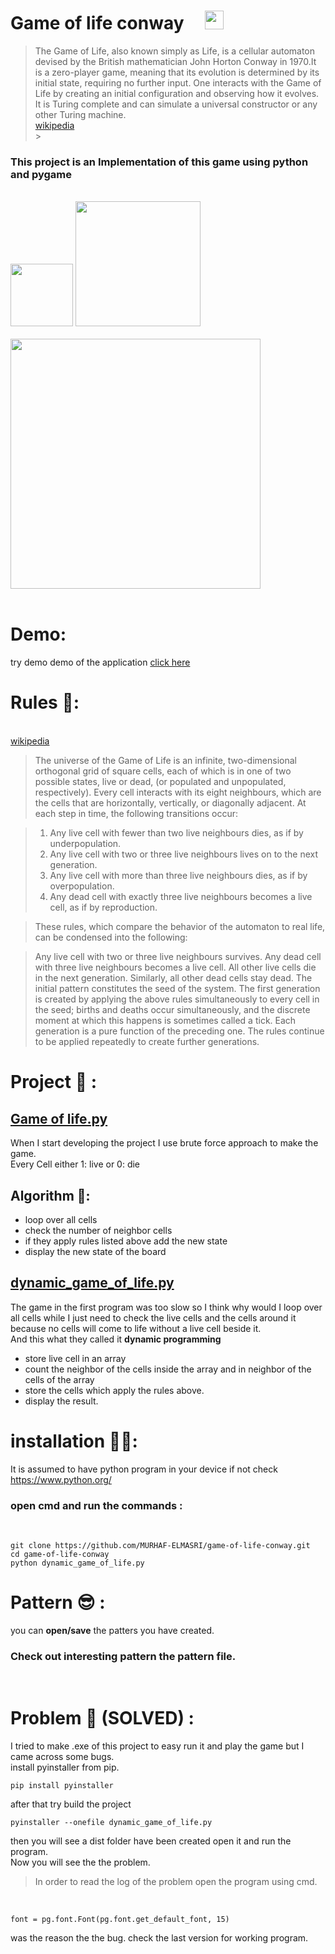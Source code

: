 # Game of life **conway** &nbsp;&nbsp;&nbsp; <img src="https://apprecs.org/gp/images/app-icons/300/30/com.gaurav.gameoflife.jpg" width='30'>

> The Game of Life, also known simply as Life, is a cellular automaton devised by the British mathematician John Horton Conway in 1970.It is a zero-player game, meaning that its evolution is determined by its initial state, requiring no further input. One interacts with the Game of Life by creating an initial configuration and observing how it evolves. It is Turing complete and can simulate a universal constructor or any other Turing machine.<br>[wikipedia](https://en.wikipedia.org/wiki/Conway%27s_Game_of_Life)<br> > <br>

### This project is an Implementation of this game using **python** and **pygame**<br>

<br>
<img src="https://cdn3.iconfinder.com/data/icons/logos-and-brands-adobe/512/267_Python-512.png" width='100'> <img src="https://upload.wikimedia.org/wikipedia/commons/a/a9/Pygame_logo.gif" width='200'>
<br>
<br>
<img src="./20210526_150551.gif" width="400">
<br>
<br>

# Demo:

try demo demo of the application [click here]("/dist/")

# Rules 📏:

<br>[wikipedia](https://en.wikipedia.org/wiki/Conway%27s_Game_of_Life)<br>

> The universe of the Game of Life is an infinite, two-dimensional orthogonal grid of square cells, each of which is in one of two possible states, live or dead, (or populated and unpopulated, respectively). Every cell interacts with its eight neighbours, which are the cells that are horizontally, vertically, or diagonally adjacent. At each step in time, the following transitions occur:

> 1.  Any live cell with fewer than two live neighbours dies, as if by underpopulation.
> 2.  Any live cell with two or three live neighbours lives on to the next generation.
> 3.  Any live cell with more than three live neighbours dies, as if by overpopulation.
> 4.  Any dead cell with exactly three live neighbours becomes a live cell, as if by reproduction.

> These rules, which compare the behavior of the automaton to real life, can be condensed into the following:

> Any live cell with two or three live neighbours survives.
> Any dead cell with three live neighbours becomes a live cell.
> All other live cells die in the next generation. Similarly, all other dead cells stay dead.
> The initial pattern constitutes the seed of the system. The first generation is created by applying the above rules simultaneously to every cell in the seed; births and deaths occur simultaneously, and the discrete moment at which this happens is sometimes called a tick. Each generation is a pure function of the preceding one. The rules continue to be applied repeatedly to create further generations.

# Project 📃 :

## [Game of life.py](<'./Game of life.py'>)

When I start developing the project I use brute force approach to make the game.<br>
Every Cell either 1: live or 0: die

## Algorithm 🧠:

-   loop over all cells
-   check the number of neighbor cells
-   if they apply rules listed above add the new state
-   display the new state of the board

## [dynamic_game_of_life.py]("./dynamic_game_of_life.py")

The game in the first program was too slow so I think why would I loop over all cells while I just need to check the live cells and the cells around it because no cells will come to life without a live cell beside it.<br>
And this what they called it **dynamic programming**

-   store live cell in an array
-   count the neighbor of the cells inside the array and in neighbor of the cells of the array
-   store the cells which apply the rules above.
-   display the result.

# installation 👷‍♂️:

It is assumed to have python program in your device if not check https://www.python.org/<br>

### open **cmd** and run the commands :

<br>

    git clone https://github.com/MURHAF-ELMASRI/game-of-life-conway.git
    cd game-of-life-conway
    python dynamic_game_of_life.py

# Pattern 😎 :

you can **open/save** the patters you have created.

### Check out interesting pattern the pattern file.

<br>

# Problem 🐛 **(SOLVED)** :

I tried to make .exe of this project to easy run it and play the game but I came across some bugs.
<br>
install pyinstaller from pip.

    pip install pyinstaller

after that try build the project

    pyinstaller --onefile dynamic_game_of_life.py

then you will see a dist folder have been created
open it and run the program.
<br>
Now you will see the the problem.

> In order to read the log of the problem open the program using cmd.

<br>

    font = pg.font.Font(pg.font.get_default_font, 15)

was the reason the the bug.
check the last version for working program.
